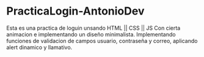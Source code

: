 # PracticaLogin-AntonioDev
Esta es una practica de loguin unsando HTML || CSS || JS Con cierta animacion e implementando un diseño minimalista.
Implementando funciones de validacion de campos usuario, contraseña y correo, aplicando alert dinamico y llamativo.
